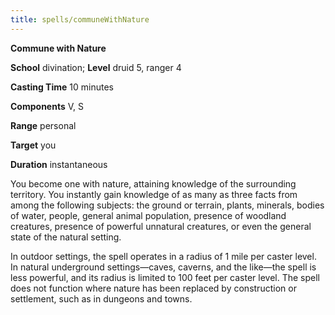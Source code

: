```yaml
---
title: spells/communeWithNature
---
```

 **Commune with Nature**

**School** divination; **Level** druid 5, ranger 4

**Casting Time** 10 minutes

**Components** V, S

**Range** personal

**Target** you

**Duration** instantaneous

You become one with nature, attaining knowledge of the surrounding territory. You instantly gain knowledge of as many as three facts from among the following subjects: the ground or terrain, plants, minerals, bodies of water, people, general animal population, presence of woodland creatures, presence of powerful unnatural creatures, or even the general state of the natural setting.

In outdoor settings, the spell operates in a radius of 1 mile per caster level. In natural underground settings—caves, caverns, and the like—the spell is less powerful, and its radius is limited to 100 feet per caster level. The spell does not function where nature has been replaced by construction or settlement, such as in dungeons and towns.

